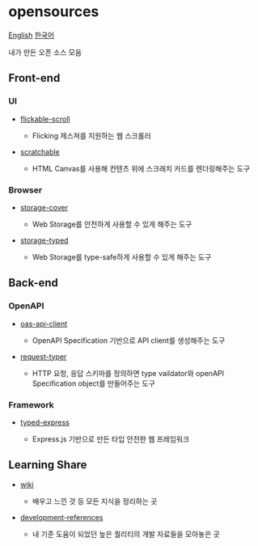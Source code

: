 # opensources

[English](./README.md) [한국어](./ko.md)

내가 만든 오픈 소스 모음

## Front-end

### UI

- [flickable-scroll](https://github.com/HoseungJang/flickable-scroll)

  - Flicking 제스쳐를 지원하는 웹 스크롤러

- [scratchable](https://github.com/HoseungJang/scratchable)

  - HTML Canvas를 사용해 컨텐츠 위에 스크래치 카드를 렌더링해주는 도구

### Browser

- [storage-cover](https://github.com/HoseungJang/storage-cover)

  - Web Storage를 안전하게 사용할 수 있게 해주는 도구

- [storage-typed](https://github.com/HoseungJang/storage-typed)

  - Web Storage를 type-safe하게 사용할 수 있게 해주는 도구

## Back-end

### OpenAPI

- [oas-api-client](https://github.com/HoseungJang/oas-api-client)

  - OpenAPI Specification 기반으로 API client를 생성해주는 도구

- [request-typer](https://github.com/HoseungJang/request-typer)

  - HTTP 요청, 응답 스키마를 정의하면 type vaildator와 openAPI Specification object를 만들어주는 도구

### Framework

- [typed-express](https://github.com/HoseungJang/typed-express)

  - Express.js 기반으로 만든 타입 안전한 웹 프레임워크

## Learning Share

- [wiki](https://github.com/HoseungJang/wiki)

  - 배우고 느낀 것 등 모든 지식을 정리하는 곳

- [development-references](https://github.com/HoseungJang/development-references)

  - 내 기준 도움이 되었던 높은 퀄리티의 개발 자료들을 모아놓은 곳
